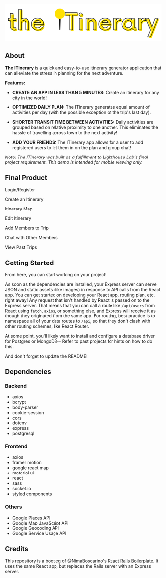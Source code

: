 # ![theItinerary](https://github.com/jenlaw266/theitinerary-finals/blob/master/new-react/src/images/theitineraryfat.png)

## About
**The ITinerary** is a quick and easy-to-use itinerary generator application that can alleviate the stress in planning for the next adventure. 

**Features:**
* **CREATE AN APP IN LESS THAN 5 MINUTES**: Create an itinerary for any city in the world! 

* **OPTIMIZED DAILY PLAN:** 
The ITinerary generates equal amount of activities per day (with the possible exception of the trip's last day).

* **SHORTER TRANSIT TIME BETWEEN ACTIVITIES:** Daily activities are grouped based on relative proximity to one another. This eliminates the hassle of travelling across town to the next activity!

* **ADD YOUR FRIENDS:** The ITinerary app allows for a user to add registered users to let them in on the plan and group chat!


*Note: The ITinerary was built as a fulfillment to Lighthouse Lab's final project requirement. This demo is intended for mobile viewing only.*

## Final Product
Login/Register

Create an Itinerary

Itinerary Map

Edit Itinerary

Add Members to Trip

Chat with Other Members

View Past Trips


## Getting Started

From here, you can start working on your project!

As soon as the dependencies are installed, your Express server can serve JSON and static assets (like images) in response to API calls from the React app. You can get started on developing your React app, routing plan, etc. right away! Any request that isn't handled by React is passed on to the Express server. That means that you can call a route like `/api/users` from React using `fetch`, `axios`, or something else, and Express will receive it as though they originated from the same app. For routing, best practice is to namespace all of your data routes to `/api`, so that they don't clash with other routing schemes, like React Router.

At some point, you'll likely want to install and configure a database driver for Postgres or MongoDB-- Refer to past projects for hints on how to do this.

And don't forget to update the README!

## Dependencies
### Backend
* axios
* bcrypt
* body-parser
* cookie-session
* cors
* dotenv
* express
* postgresql

### Frontend
* axios
* framer motion
* google react map
* material ui
* react
* sass
* socket.io
* styled components

### Others
* Google Places API
* Google Map JavaScript API 
* Google Geocoding API
* Google Service Usage API

## Credits
This repository is a bootleg of @NimaBoscarino's [React Rails Boilerplate](https://github.com/NimaBoscarino/react-rails-boilerplate). It uses the same React app, but replaces the Rails server with an Express server.

